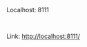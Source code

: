 <p>Localhost: 8111</p>
<br>
<p>Link: <a href="http://localhost:8111/">http://localhost:8111/</a></p>
<br>
